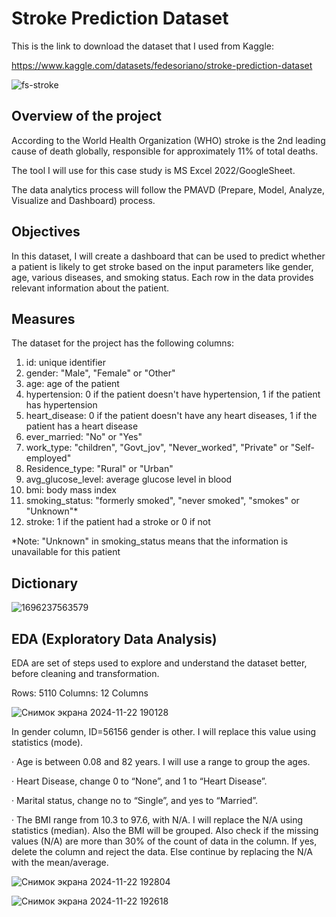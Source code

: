 # Stroke Prediction Dataset

This is the link to download the dataset that I used from Kaggle:

https://www.kaggle.com/datasets/fedesoriano/stroke-prediction-dataset

![fs-stroke](https://github.com/user-attachments/assets/69755e63-ccc5-4af7-914a-f4a4ff1ee54b)

## Overview of the project

According to the World Health Organization (WHO) stroke is the 2nd leading cause of death globally, responsible for approximately 11% of total deaths.

The tool I will use for this case study is MS Excel 2022/GoogleSheet.

The data analytics process will follow the PMAVD (Prepare, Model, Analyze, Visualize and Dashboard) process.

## Objectives

In this dataset, I will create a dashboard that can be used to predict whether a patient is likely to get stroke based on the input parameters like gender, age, various diseases, and smoking status. Each row in the data provides relevant information about the patient.

## Measures

The dataset for the project has the following columns:

1) id: unique identifier
2) gender: "Male", "Female" or "Other"
3) age: age of the patient
4) hypertension: 0 if the patient doesn't have hypertension, 1 if the patient has hypertension
5) heart_disease: 0 if the patient doesn't have any heart diseases, 1 if the patient has a heart disease
6) ever_married: "No" or "Yes"
7) work_type: "children", "Govt_jov", "Never_worked", "Private" or "Self-employed"
8) Residence_type: "Rural" or "Urban"
9) avg_glucose_level: average glucose level in blood
10) bmi: body mass index
11) smoking_status: "formerly smoked", "never smoked", "smokes" or "Unknown"*
12) stroke: 1 if the patient had a stroke or 0 if not

*Note: "Unknown" in smoking_status means that the information is unavailable for this patient

## Dictionary

![1696237563579](https://github.com/user-attachments/assets/04df853d-a83e-45ab-b723-2a312f117a2c)

## EDA (Exploratory Data Analysis)

EDA are set of steps used to explore and understand the dataset better, before cleaning and transformation.

Rows: 5110
Columns: 12 Columns

![Снимок экрана 2024-11-22 190128](https://github.com/user-attachments/assets/8e087496-0b8c-47b0-ae31-3703983c797f)

 In gender column, ID=56156 gender is other. I will replace this value using statistics (mode).

· Age is between 0.08 and 82 years. I will use a range to group the ages.

· Heart Disease, change 0 to “None”, and 1 to “Heart Disease”.

· Marital status, change no to “Single”, and yes to “Married”.

· The BMI range from 10.3 to 97.6, with N/A. I will replace the N/A using statistics (median). Also the BMI will be grouped. Also check if the missing values (N/A) are more than 30% of the count of data in the column. If yes, delete the column and reject the data. Else continue by replacing the N/A with the mean/average.

![Снимок экрана 2024-11-22 192804](https://github.com/user-attachments/assets/6e2d6d5b-1489-44dd-a095-55d8588b236b)



![Снимок экрана 2024-11-22 192618](https://github.com/user-attachments/assets/7a4d1d75-f4b8-4dbf-9354-0c27ea9370b2)
